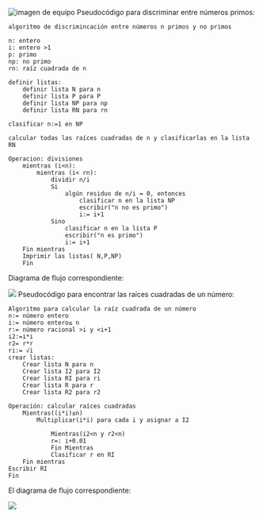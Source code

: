 ![imagen de equipo](https://www.google.com/url?sa=i&url=https%3A%2F%2Fwww.redbubble.com%2Fi%2Fsticker%2FHttp-error-418-I-m-a-teapot-by-razaldo%2F91052843.EJUG5&psig=AOvVaw0lo6n9u2eRShp1BGE3pLwC&ust=1709052264346000&source=images&cd=vfe&opi=89978449&ved=0CBIQjRxqFwoTCIDXxYH9yYQDFQAAAAAdAAAAABAE)
Pseudocódigo para discriminar entre números primos:
```
algoritmo de discrimincación entre números n primos y no primos

n: entero
i: entero >1
p: primo
np: no primo
rn: raíz cuadrada de n

definir listas:
    definir lista N para n
    definir lista P para P
    definir lista NP para np
    definir lista RN para rn

clasificar n:=1 en NP

calcular todas las raíces cuadradas de n y clasificarlas en la lista RN

Operacion: divisiones
    mientras (i<n):
        mientras (i< rn):
            dividir n/i
            Si 
                algún residuo de n/i = 0, entonces 
                    clasificar n en la lista NP
                    escribir("n no es primo") 
                    i:= i+1
            Sino    
                clasificar n en la lista P
                escribir("n es primo")
                i:= i+1
    Fin mientras
    Imprimir las listas( N,P,NP)
    Fin
```
Diagrama de flujo correspondiente:

[![](https://mermaid.ink/img/pako:eNp9k91O4zAQhV9l5CsQoBW35U-rtguoovyUq00qdbBdGMkdF8fZ1W7TR-oLcIO0fbGdtG7LQpdIkZKj7zjnjJ2J0t5Y1VA5D53_qZ8wRLhvHeUMcn3dISZNfje9HhycVjpYDBU0M0dFROjCGAMCz19GNvgCuH_0EW4l-OYdPN4Gt1crv6d5K_4t4XcpSVgnOM_45LAvaDsJTXm-yOiE4fSw_0a7zDQ6XToMEL3BApzcAUnbAnSJJmAtGguuTrFpukghLA1Ji3fpms9qm-WGREvfuBDwevLnVXSCY0l4Nq2txXxWQedzpuurG6nBe4si1wnuZIZ-kKFFXonyby6I6OC5tMBfaFWzI-4rWb7tINiCTOnrPgJA3VF8Z9NEXq2jdbPmptyyrWXZn7cg-wrut3OrQ9QW4TajvfXIb0W421Rl2DKO_0EyD-hlqPEhDbweREGebbFaHnoCft8ZEqOj34JZB-PgZVf8riCDwUDtKxnVCMnIwZ_UrlzFJzuyuWrIo7FDLF3M5Z-YCopl9L1frFUjhtLuq3JsMNoW4WPA0VKc_gW30BXb?type=png)](https://mermaid.live/edit#pako:eNp9k91O4zAQhV9l5CsQoBW35U-rtguoovyUq00qdbBdGMkdF8fZ1W7TR-oLcIO0fbGdtG7LQpdIkZKj7zjnjJ2J0t5Y1VA5D53_qZ8wRLhvHeUMcn3dISZNfje9HhycVjpYDBU0M0dFROjCGAMCz19GNvgCuH_0EW4l-OYdPN4Gt1crv6d5K_4t4XcpSVgnOM_45LAvaDsJTXm-yOiE4fSw_0a7zDQ6XToMEL3BApzcAUnbAnSJJmAtGguuTrFpukghLA1Ji3fpms9qm-WGREvfuBDwevLnVXSCY0l4Nq2txXxWQedzpuurG6nBe4si1wnuZIZ-kKFFXonyby6I6OC5tMBfaFWzI-4rWb7tINiCTOnrPgJA3VF8Z9NEXq2jdbPmptyyrWXZn7cg-wrut3OrQ9QW4TajvfXIb0W421Rl2DKO_0EyD-hlqPEhDbweREGebbFaHnoCft8ZEqOj34JZB-PgZVf8riCDwUDtKxnVCMnIwZ_UrlzFJzuyuWrIo7FDLF3M5Z-YCopl9L1frFUjhtLuq3JsMNoW4WPA0VKc_gW30BXb)
Pseudocódigo para encontrar las raíces cuadradas de un número:
```
Algoritmo para calcular la raíz cuadrada de un número
n:= número entero
i:= número entero≤ n
r:= número racional >i y <i+1
i2:=i*i
r2= r*r
ri:= √i
crear listas:
    Crear lista N para n
    Crear lista I2 para I2
    Crear lista RI para ri
    Crear lista R para r
    Crear lista R2 para r2

Operación: calcular raíces cuadradas
    Mientras((i*i)≤n)
        Multiplicar(i*i) para cada i y asignar a I2

            Mientras(i2<n y r2<n)
            r=: i+0.01
            Fin Mientras
            Clasificar r en RI
    Fin mientras
Escribir RI
Fin

```
El diagrama de flujo correspondiente:

[![](https://mermaid.ink/img/pako:eNp9kk1OG0EQha9S6hXhJ8IsB5IIsB2MDYvAbiaSKz1tKKmn29T0CBmP9zlD7sAF2CDhm-QkqZ4ZK5ETZdU_7-tXT9W1VNrnRiUqczPrH_U9coDb_nHmTndO7Z1nCoWHOTKCRqsriwwWgXH9_AS6wpwxR8gNVA7c-qUw7N_FxwcHH2vNBrmGs3RCZUC4bm3c1y39vNOp1enkb6TfIV9ahLf1y40-aoGf338QRChzfcE-p_wBGArjPMNDZYD2erCAAheb87bhoDMcHXWhdqm1OxNouHx7NWW8-8PSfVoJcP5_edDJpXeNvgDe7XLJi9_cMEYp1881XMTotHf4_rAXA1xEgw3gfA2jVFssaUZaPgbWLzaQ_FfToJEwMEkpiQa9zU1tnPSrs4KxhBn8O-tE9LGs48g1YWLhMTTHWPoqNaVm-kYsfY_2V1G73hmSQ0tPkmfOXpuyGYjpdKr2lYxHgZTLuC0zB5CpcG8Kk6lEtrmZYWVDJpO4EhSr4G8WTqskcGX2VTXPMZg-4R1joZIZ2tKsfgHVhfAg?type=png)](https://mermaid.live/edit#pako:eNp9kk1OG0EQha9S6hXhJ8IsB5IIsB2MDYvAbiaSKz1tKKmn29T0CBmP9zlD7sAF2CDhm-QkqZ4ZK5ETZdU_7-tXT9W1VNrnRiUqczPrH_U9coDb_nHmTndO7Z1nCoWHOTKCRqsriwwWgXH9_AS6wpwxR8gNVA7c-qUw7N_FxwcHH2vNBrmGs3RCZUC4bm3c1y39vNOp1enkb6TfIV9ahLf1y40-aoGf338QRChzfcE-p_wBGArjPMNDZYD2erCAAheb87bhoDMcHXWhdqm1OxNouHx7NWW8-8PSfVoJcP5_edDJpXeNvgDe7XLJi9_cMEYp1881XMTotHf4_rAXA1xEgw3gfA2jVFssaUZaPgbWLzaQ_FfToJEwMEkpiQa9zU1tnPSrs4KxhBn8O-tE9LGs48g1YWLhMTTHWPoqNaVm-kYsfY_2V1G73hmSQ0tPkmfOXpuyGYjpdKr2lYxHgZTLuC0zB5CpcG8Kk6lEtrmZYWVDJpO4EhSr4G8WTqskcGX2VTXPMZg-4R1joZIZ2tKsfgHVhfAg)
